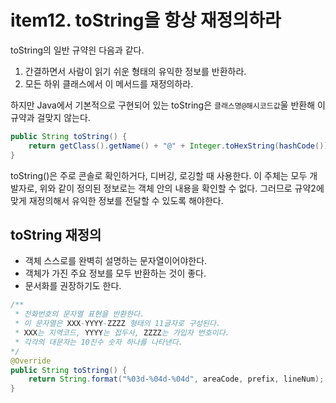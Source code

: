 # item12. toString을 항상 재정의하라
toString의 일반 규약읜 다음과 같다.
1. 간결하면서 사람이 읽기 쉬운 형태의 유익한 정보를 반환하라.
2. 모든 하위 클래스에서 이 메서드를 재정의하라.

하지만 Java에서 기본적으로 구현되어 있는 toString은 `클래스명@해시코드값`울 반환해 이 규약과 걸맞지 않는다. 
``` java
public String toString() {
    return getClass().getName() + "@" + Integer.toHexString(hashCode());
}
```
toString()은 주로 콘솔로 확인하거다, 디버깅, 로깅할 때 사용한다. 이 주체는 모두 개발자로, 위와 같이 정의된 정보로는 객체 안의 내용을 확인할 수 없다.
그러므로 규약2에 맞게 재정의해서 유익한 정보를 전달할 수 있도록 해야한다.

## toString 재정의
* 객체 스스로를 완벽히 설명하는 문자열이어야한다.
* 객체가 가진 주요 정보를 모두 반환하는 것이 좋다. 
* 문서화를 권장하기도 한다.
``` java
/** 
 * 전화번호의 문자열 표현을 반환한다.
 * 이 문자열은 XXX-YYYY-ZZZZ 형태의 11글자로 구성된다.
 * XXX는 지역코드, YYYY는 접두사, ZZZZ는 가입자 번호이다.
 * 각각의 대문자는 10진수 숫자 하나를 나타낸다. 
*/
@Override
public String toString() {
    return String.format("%03d-%04d-%04d", areaCode, prefix, lineNum);
}
```